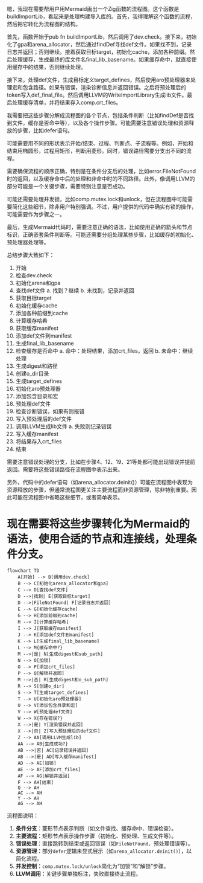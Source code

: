 嗯，我现在需要帮用户用Mermaid画出一个Zig函数的流程图。这个函数是buildImportLib，看起来是处理构建导入库的。首先，我得理解这个函数的流程，然后把它转化为流程图的结构。

首先，函数开始于pub fn buildImportLib，然后调用了dev.check。接下来，初始化了gpa和arena_allocator，然后通过findDef寻找def文件。如果找不到，记录日志并返回；否则继续。接着获取目标target，初始化cache，添加各种前缀。然后处理缓存，生成最终的库文件名final_lib_basename。如果缓存命中，就直接使用缓存中的结果，否则继续处理。

接下来，处理def文件，生成目标定义target_defines，然后使用aro预处理器来处理宏和包含路径。如果有错误，渲染诊断信息并返回错误。之后将预处理后的token写入def_final_file。然后调用LLVM的WriteImportLibrary生成lib文件。最后处理缓存清单，并将结果存入comp.crt_files。

我需要把这些步骤分解成流程图的各个节点，包括条件判断（比如findDef是否找到文件，缓存是否命中等），以及各个操作步骤。可能需要注意错误处理和资源释放的步骤，比如defer语句。

可能需要用不同的形状表示开始/结束、过程、判断点、子流程等。例如，开始和结束用椭圆形，过程用矩形，判断用菱形。同时，错误路径需要分支出不同的流程。

需要确保流程的顺序正确，特别是在条件分支后的处理，比如error.FileNotFound时的返回，以及缓存命中后的处理和非命中时的不同路径。此外，像调用LLVM的部分可能是一个关键步骤，需要特别注意是否成功。

可能还需要处理并发锁，比如comp.mutex.lock和unlock，但在流程图中可能需要简化这些细节，除非用户特别强调。不过，用户提供的代码中确实有锁的操作，可能需要作为步骤之一。

最后，生成Mermaid代码时，需要注意正确的语法，比如使用正确的箭头和节点标识，正确嵌套条件判断等。可能还需要分组处理某些步骤，比如缓存的初始化、预处理器处理等。

总结步骤大致如下：
1. 开始
2. 检查dev.check
3. 初始化arena和gpa
4. 查找def文件
   a. 找到？继续
   b. 未找到，记录并返回
5. 获取目标target
6. 初始化缓存cache
7. 添加各种前缀到cache
8. 计算缓存哈希
9. 获取缓存manifest
10. 添加def文件到manifest
11. 生成final_lib_basename
12. 检查缓存是否命中
    a. 命中：处理结果，添加crt_files，返回
    b. 未命中：继续处理
13. 生成digest和路径
14. 创建o_dir目录
15. 生成target_defines
16. 初始化aro预处理器
17. 添加包含目录和宏
18. 预处理def文件
19. 检查诊断错误，如果有则报错
20. 写入预处理后的def文件
21. 调用LLVM生成lib文件
    a. 失败则记录错误
22. 写入缓存manifest
23. 将结果存入crt_files
24. 结束

需要注意错误处理的分支，比如在步骤4、12、19、21等处都可能出现错误并提前返回。需要将这些错误路径在流程图中表示出来。

另外，代码中的defer语句（如arena_allocator.deinit()）可能在流程图中表现为资源释放的步骤，但通常流程图更关注主要流程而非资源管理，除非特别重要。因此可能在流程图中省略这些细节，或者简单表示。

现在需要将这些步骤转化为Mermaid的语法，使用合适的节点和连接线，处理条件分支。
================================================
```mermaid
flowchart TD
    A[开始] --> B[调用dev.check]
    B --> C[初始化arena_allocator和gpa]
    C --> D[查找def文件]
    D -->|找到| E[获取目标target]
    D -->|FileNotFound| F[记录日志并返回]
    E --> G[初始化缓存cache]
    G --> H[添加前缀到cache]
    H --> I[计算缓存哈希]
    I --> J[获取缓存manifest]
    J --> K[添加def文件到manifest]
    K --> L[生成final_lib_basename]
    L --> M{缓存命中?}
    M -->|是| N[生成digest和sub_path]
    N --> O[加锁]
    O --> P[添加crt_files]
    P --> Q[解锁并返回]
    M -->|否| R[生成digest和o_sub_path]
    R --> S[创建o_dir]
    S --> T[生成target_defines]
    T --> U[初始化aro预处理器]
    U --> V[添加包含目录和宏]
    V --> W[预处理def文件]
    W --> X{存在错误?}
    X -->|是| Y[渲染错误并返回]
    X -->|否| Z[写入预处理后的def文件]
    Z --> AA[调用LLVM生成lib]
    AA --> AB{生成成功?}
    AB -->|否| AC[记录错误并返回]
    AB -->|是| AD[写入缓存manifest]
    AD --> AE[加锁]
    AE --> AF[添加crt_files]
    AF --> AG[解锁并返回]
    F --> AH[结束]
    Q --> AH
    AC --> AH
    Y --> AH
    AG --> AH
``` 

流程图说明：
1. **条件分支**：菱形节点表示判断（如文件查找、缓存命中、错误检查）。
2. **主要流程**：矩形节点表示操作步骤（初始化、预处理、生成文件等）。
3. **错误处理**：直接跳转到结束或返回错误（如`FileNotFound`、预处理错误等）。
4. **资源管理**：部分`defer`逻辑未显式展示（如`arena_allocator.deinit()`），以简化流程。
5. **并发控制**：`comp.mutex.lock/unlock`简化为“加锁”和“解锁”步骤。
6. **LLVM调用**：关键步骤单独标注，失败直接终止流程。
